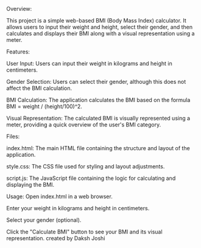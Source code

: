 Overview:

This project is a simple web-based BMI (Body Mass Index) calculator. It allows users to input their weight and height, select their gender, and then calculates and displays their BMI along with a visual representation using a meter.

Features:

User Input: Users can input their weight in kilograms and height in centimeters.

Gender Selection: Users can select their gender, although this does not affect the BMI calculation.

BMI Calculation: The application calculates the BMI based on the formula BMI = weight / (height/100)^2.

Visual Representation: The calculated BMI is visually represented using a meter, providing a quick overview of the user's BMI category.

Files:

index.html: The main HTML file containing the structure and layout of the application.

style.css: The CSS file used for styling and layout adjustments.

script.js: The JavaScript file containing the logic for calculating and displaying the BMI.

Usage:
Open index.html in a web browser.

Enter your weight in kilograms and height in centimeters.

Select your gender (optional).

Click the "Calculate BMI" button to see your BMI and its visual representation.
created by Daksh Joshi
